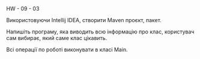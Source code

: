 HW - 09 - 03

Використовуючи Intellij IDEA, створити Maven проєкт, пакет.

Напишіть програму, яка виводить всю інформацію про клас, користувач сам вибирає, який саме клас цікавить.

Всі операції по роботі виконувати в класі Main.
